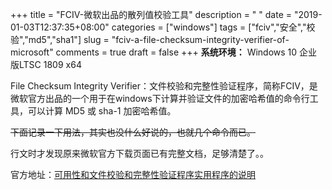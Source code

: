 +++
title = "FCIV-微软出品的散列值校验工具"
description = " "
date = "2019-01-03T12:37:35+08:00"
categories = ["windows"]
tags = ["fciv","安全","校验","md5","sha1"]
slug = "fciv-a-file-checksum-integrity-verifier-of-microsoft"
comments = true
draft = false
+++
**系统环境：** Windows 10 企业版LTSC 1809 x64

File Checksum Integrity Verifier：文件校验和完整性验证程序，简称FCIV，是微软官方出品的一个用于在windows下计算并验证文件的加密哈希值的命令行工具，可以计算 MD5 或 sha-1 加密哈希值。

~~下面记录一下用法，其实也没什么好说的，也就几个命令而已。~~

行文时才发现原来微软官方下载页面已有完整文档，足够清楚了。。

官方地址：[可用性和文件校验和完整性验证程序实用程序的说明](https://support.microsoft.com/zh-cn/help/841290/availability-and-description-of-the-file-checksum-integrity-verifier-u)